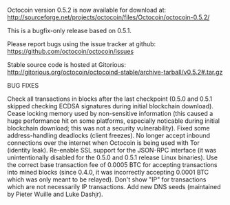 Octocoin version 0.5.2 is now available for download at:
http://sourceforge.net/projects/octocoin/files/Octocoin/octocoin-0.5.2/

This is a bugfix-only release based on 0.5.1.

Please report bugs using the issue tracker at github:
https://github.com/octocoin/octocoin/issues

Stable source code is hosted at Gitorious:
http://gitorious.org/octocoin/octocoind-stable/archive-tarball/v0.5.2#.tar.gz

BUG FIXES

Check all transactions in blocks after the last checkpoint (0.5.0 and 0.5.1 skipped checking ECDSA signatures during initial blockchain download).
Cease locking memory used by non-sensitive information (this caused a huge performance hit on some platforms, especially noticable during initial blockchain download; this was
not a security vulnerability).
Fixed some address-handling deadlocks (client freezes).
No longer accept inbound connections over the internet when Octocoin is being used with Tor (identity leak).
Re-enable SSL support for the JSON-RPC interface (it was unintentionally disabled for the 0.5.0 and 0.5.1 release Linux binaries).
Use the correct base transaction fee of 0.0005 BTC for accepting transactions into mined blocks (since 0.4.0, it was incorrectly accepting 0.0001 BTC which was only meant to be relayed).
Don't show "IP" for transactions which are not necessarily IP transactions.
Add new DNS seeds (maintained by Pieter Wuille and Luke Dashjr).
